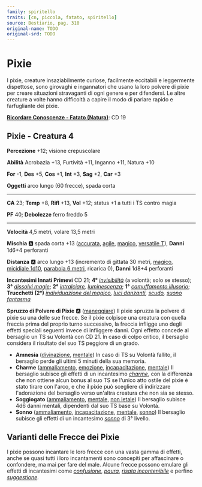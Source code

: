 ```yaml
---
family: spiritello
traits: [cn, piccola, fatato, spiritello]
source: Bestiario, pag. 310
original-name: TODO
original-srd: TODO
---
```


# Pixie

I pixie, creature insaziabilmente curiose, facilmente eccitabili e leggermente dispettose, sono girovaghi e ingannatori che usano la loro polvere di pixie per creare situazioni stravaganti di ogni genere e per difendersi. Le altre creature a volte hanno difficoltà a capire il modo di parlare rapido e farfugliante dei pixie.

**[Ricordare Conoscenze - Fatato (Natura)](/azioni/ricordare-conoscenze)**: CD 19

## Pixie - Creatura 4

**Percezione** +12; visione crepuscolare

**Abilità** Acrobazia +13, Furtività +11, Inganno +11, Natura +10

**For** -1, **Des** +5, **Cos** +1, **Int** +3, **Sag** +2, **Car** +3

**Oggetti** arco lungo (60 frecce), spada corta

***

**CA** 23; **Temp** +8, **Rifl** +13, **Vol** +12; status +1 a tutti i TS contro magia

**PF** 40; **Debolezze** ferro freddo 5

***

**Velocità** 4,5 metri, volare 13,5 metri

**Mischia** :a: spada corta +13 ([accurata](/tratti/accurata), [agile](/tratti/agile), [magico](/tratti/magico), [versatile T](/tratti/versatile)), **Danni** 1d6+4 perforanti

**Distanza** :a: arco lungo +13 (incremento di gittata 30 metri, [magico](/tratti/magico), [micidiale 1d10](/tratti/micidiale), [parabola 6 metri](/tratti/parabola), ricarica 0), **Danni** 1d8+4 perforanti

**Incantesimi Innati Primevi** CD 21; **4°** *[invisibilità](/incantesimi/invisibilita)* (a volontà; solo se stesso); **3°** *[dissolvi magie](/incantesimi/dissolvi-magie)*; **2°** *[intralciare](/incantesimi/intralciare), [luminescenza](/incantesimi/luminescenza)*; **1°** *[camuffamento illusorio](/incantesimi/camuffamento-illusorio)*; **Trucchetti (2°)** *[individuazione del magico](/incantesimi/individuazione-del-magico), [luci danzanti](/incantesimi/luci-danzanti), [scudo](/incantesimi/scudo), [suono fantasma](/incantesimi/suono-fantasma)*

**Spruzzo di Polvere di Pixie** :a: ([maneggiare](/tratti/maneggiare)) Il pixie spruzza la polvere di pixie su una delle sue frecce. Se il pixie colpisce una creatura con quella freccia prima del proprio turno successivo, la freccia infligge uno degli effetti speciali seguenti invece di infliggere danni. Ogni effetto concede al bersaglio un TS su Volontà con CD 21. ln caso di colpo critico, il bersaglio considera il risultato del suo TS peggiore di un grado.

*   **Amnesia** ([divinazione](/tratti/divinazione), [mentale](/tratti/mentale)) ln caso di TS su Volontà fallito, il bersaglio perde gli ultimi 5 minuti della sua memoria.
*   **Charme** ([ammaliamento](/tratti/ammaliamento), [emozione](/tratti/emozione), [incapacitazione](/tratti/incapacitazione), [mentale](/tratti/mentale)) Il bersaglio subisce gli effetti di un incantesimo *[charme](/incantesimi/charme)*, con la differenza che non ottiene alcun bonus al suo TS se l'unico atto ostile del pixie è stato tirare con l'arco, e che il pixie può scegliere di indirizzare l'adorazione del bersaglio verso un'altra creatura che non sia se stesso.
*   **Soggiogato** ([ammaliamento](/tratti/ammaliamento), [mentale](/tratti/mentale), [non letale](/tratti/non-letale)) Il bersaglio subisce 4d6 danni mentali, dipendenti dal suo TS base su Volontà.
*   **Sonno** ([ammaliamento](/tratti/ammaliamento), [incapacitazione](/tratti/incapacitazione), [mentale](/tratti/mentale), [sonno](/tratti/sonno)) Il bersaglio subisce gli effetti di un incantesimo *[sonno](/incantesimi/sonno)* di 3° livello.

## **Varianti delle Frecce dei Pixie**

I pixie possono incantare le loro frecce con una vasta gamma di effetti, anche se quasi tutti i loro incantamenti sono concepiti per affascinare o confondere, ma mai per fare del male. Alcune frecce possono emulare gli effetti di incantesimi come *[confusione](/incantesimi/confusione)*, *[paura](/incantesimi/paura)*, *[risata incontenibile](/incantesimi/risata-incontenibile)* e perfino *[suggestione](/incantesimi/suggestione)*.
